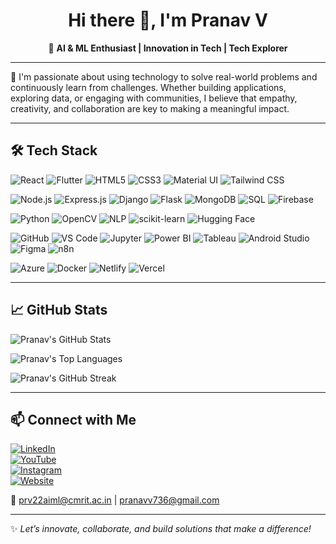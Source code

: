 <div align="center">

# Hi there 👋, I'm Pranav V  
🚀 **AI & ML Enthusiast | Innovation in Tech | Tech Explorer**

</div>

---

🌟 I'm passionate about using technology to solve real-world problems and continuously learn from challenges. Whether building applications, exploring data, or engaging with communities, I believe that empathy, creativity, and collaboration are key to making a meaningful impact.

---

## 🛠️ **Tech Stack**

![React](https://img.shields.io/badge/React-20232A?style=for-the-badge&logo=react&logoColor=61DAFB) ![Flutter](https://img.shields.io/badge/Flutter-02569B?style=for-the-badge&logo=flutter&logoColor=white) ![HTML5](https://img.shields.io/badge/HTML5-E34F26?style=for-the-badge&logo=html5&logoColor=white) ![CSS3](https://img.shields.io/badge/CSS3-1572B6?style=for-the-badge&logo=css3&logoColor=white) ![Material UI](https://img.shields.io/badge/Material_UI-0081CB?style=for-the-badge&logo=mui&logoColor=white) ![Tailwind CSS](https://img.shields.io/badge/Tailwind_CSS-06B6D4?style=for-the-badge&logo=tailwind-css&logoColor=white)

![Node.js](https://img.shields.io/badge/Node.js-339933?style=for-the-badge&logo=nodedotjs&logoColor=white) ![Express.js](https://img.shields.io/badge/Express.js-000000?style=for-the-badge&logo=express&logoColor=white) ![Django](https://img.shields.io/badge/Django-092E20?style=for-the-badge&logo=django&logoColor=white) ![Flask](https://img.shields.io/badge/Flask-000000?style=for-the-badge&logo=flask&logoColor=white) ![MongoDB](https://img.shields.io/badge/MongoDB-47A248?style=for-the-badge&logo=mongodb&logoColor=white) ![SQL](https://img.shields.io/badge/SQL-4479A1?style=for-the-badge&logo=mysql&logoColor=white) ![Firebase](https://img.shields.io/badge/Firebase-FFCA28?style=for-the-badge&logo=firebase&logoColor=black)

![Python](https://img.shields.io/badge/Python-3776AB?style=for-the-badge&logo=python&logoColor=white) ![OpenCV](https://img.shields.io/badge/OpenCV-5C3EE8?style=for-the-badge&logo=opencv&logoColor=white) ![NLP](https://img.shields.io/badge/NLP-AI?style=for-the-badge&logo=algorithm&logoColor=white) ![scikit-learn](https://img.shields.io/badge/scikit-learn-F7931E?style=for-the-badge&logo=scikitlearn&logoColor=white) ![Hugging Face](https://img.shields.io/badge/Hugging_Face-FF9900?style=for-the-badge&logo=huggingface&logoColor=white)

![GitHub](https://img.shields.io/badge/GitHub-181717?style=for-the-badge&logo=github&logoColor=white) ![VS Code](https://img.shields.io/badge/VS_Code-007ACC?style=for-the-badge&logo=visual-studio-code&logoColor=white) ![Jupyter](https://img.shields.io/badge/Jupyter-F37626?style=for-the-badge&logo=jupyter&logoColor=white) ![Power BI](https://img.shields.io/badge/Power_BI-F2C811?style=for-the-badge&logo=power-bi&logoColor=black) ![Tableau](https://img.shields.io/badge/Tableau-E97627?style=for-the-badge&logo=tableau&logoColor=white) ![Android Studio](https://img.shields.io/badge/Android_Studio-3DDC84?style=for-the-badge&logo=android&logoColor=white) ![Figma](https://img.shields.io/badge/Figma-F24E1E?style=for-the-badge&logo=figma&logoColor=white) ![n8n](https://img.shields.io/badge/n8n-000000?style=for-the-badge&logo=n8n&logoColor=white)

![Azure](https://img.shields.io/badge/Azure-0089D6?style=for-the-badge&logo=microsoft-azure&logoColor=white) ![Docker](https://img.shields.io/badge/Docker-2496ED?style=for-the-badge&logo=docker&logoColor=white) ![Netlify](https://img.shields.io/badge/Netlify-00C7B7?style=for-the-badge&logo=netlify&logoColor=white) ![Vercel](https://img.shields.io/badge/Vercel-000000?style=for-the-badge&logo=vercel&logoColor=white)

---

## 📈 GitHub Stats

![Pranav's GitHub Stats](https://github-readme-stats.vercel.app/api?username=pranavv1210&show_icons=true&hide_title=true&count_private=true&hide=prs)

![Pranav's Top Languages](https://github-readme-stats.vercel.app/api/top-langs/?username=pranavv1210&layout=compact&hide_title=true)

![Pranav's GitHub Streak](https://github-readme-streak-stats.herokuapp.com/?user=pranavv1210&hide_border=true)

---

## 📫 Connect with Me

[![LinkedIn](https://img.shields.io/badge/LinkedIn-0A66C2?style=for-the-badge&logo=linkedin&logoColor=white)](https://www.linkedin.com/in/pranav-venu-550729264/)  
[![YouTube](https://img.shields.io/badge/YouTube-FF0000?style=for-the-badge&logo=youtube&logoColor=white)](https://www.youtube.com/@pranavvenu)  
[![Instagram](https://img.shields.io/badge/Instagram-E4405F?style=for-the-badge&logo=instagram&logoColor=white)](https://www.instagram.com/pranavvenu_/)  
[![Website](https://img.shields.io/badge/Portfolio-000000?style=for-the-badge&logo=google-chrome&logoColor=white)](https://pranavportfolioweb.onrender.com/)

📧 prv22aiml@cmrit.ac.in | pranavv736@gmail.com

---

✨ *Let’s innovate, collaborate, and build solutions that make a difference!*
